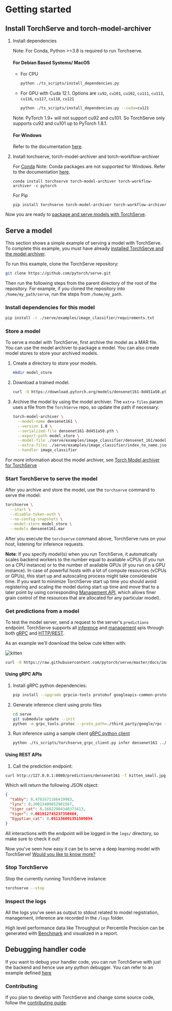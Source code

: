 # Getting started

## Install TorchServe and torch-model-archiver

1. Install dependencies

    Note: For Conda, Python >=3.8 is required to run Torchserve.

    #### For Debian Based Systems/ MacOS

     - For CPU

        ```bash
        python ./ts_scripts/install_dependencies.py
        ```

     - For GPU with Cuda 12.1. Options are `cu92`, `cu101`, `cu102`, `cu111`, `cu113`, `cu116`, `cu117`, `cu118`, `cu121`

       ```bash
       python ./ts_scripts/install_dependencies.py --cuda=cu121
       ```

     Note: PyTorch 1.9+ will not support cu92 and cu101. So TorchServe only supports cu92 and cu101 up to PyTorch 1.8.1.

    #### For Windows

    Refer to the documentation [here](./torchserve_on_win_native.md).

2. Install torchserve, torch-model-archiver and torch-workflow-archiver

    For [Conda](https://docs.conda.io/projects/conda/en/latest/user-guide/install)
    Note: Conda packages are not supported for Windows. Refer to the documentation [here](./torchserve_on_win_native.md).
    ```
    conda install torchserve torch-model-archiver torch-workflow-archiver -c pytorch
    ```

    For Pip
    ```
    pip install torchserve torch-model-archiver torch-workflow-archiver
    ```

Now you are ready to [package and serve models with TorchServe](#serve-a-model).

## Serve a model

This section shows a simple example of serving a model with TorchServe. To complete this example, you must have already [installed TorchServe and the model archiver](#install-torchserve-and-torch-model-archiver).

To run this example, clone the TorchServe repository:

```bash
git clone https://github.com/pytorch/serve.git
```

Then run the following steps from the parent directory of the root of the repository.
For example, if you cloned the repository into `/home/my_path/serve`, run the steps from `/home/my_path`.


### Install dependencies for this model

```bash
pip install -r ./serve/examples/image_classifier/requirements.txt
```

### Store a model

To serve a model with TorchServe, first archive the model as a MAR file. You can use the model archiver to package a model.
You can also create model stores to store your archived models.

1. Create a directory to store your models.

    ```bash
    mkdir model_store
    ```

1. Download a trained model.

    ```bash
    curl -O https://download.pytorch.org/models/densenet161-8d451a50.pth
    ```

1. Archive the model by using the model archiver. The `extra-files` param uses a file from the `TorchServe` repo, so update the path if necessary.

    ```bash
    torch-model-archiver \
      --model-name densenet161 \
      --version 1.0 \
      --serialized-file densenet161-8d451a50.pth \
      --export-path model_store \
      --model-file ./serve/examples/image_classifier/densenet_161/model.py \
      --extra-files ./serve/examples/image_classifier/index_to_name.json \
      --handler image_classifier
    ```

For more information about the model archiver, see [Torch Model archiver for TorchServe](https://github.com/pytorch/serve/tree/master/model-archiver/README.md)

### Start TorchServe to serve the model

After you archive and store the model, use the `torchserve` command to serve the model:

```bash
torchserve \
  --start \
  --disable-token-auth \
  --no-config-snapshots \
  --model-store model_store \
  --models densenet161.mar
```

After you execute the `torchserve` command above, TorchServe runs on your host, listening for inference requests.

**Note**: If you specify model(s) when you run TorchServe, it automatically scales backend workers to the number equal to available vCPUs (if you run on a CPU instance) or to the number of available GPUs (if you run on a GPU instance). In case of powerful hosts with a lot of compute resources (vCPUs or GPUs), this start up and autoscaling process might take considerable time. If you want to minimize TorchServe start up time you should avoid registering and scaling the model during start up time and move that to a later point by using corresponding [Management API](./management_api.md#register-a-model), which allows finer grain control of the resources that are allocated for any particular model).

### Get predictions from a model

To test the model server, send a request to the server's `predictions` endpoint. TorchServe supports all [inference](./inference_api.md) and [management](./management_api.md) apis through both [gRPC](./grpc_api.md) and [HTTP/REST](./rest_api.md).

As an example we'll download the below cute kitten with:

![kitten](images/kitten_small.jpg)

```bash
curl -O https://raw.githubusercontent.com/pytorch/serve/master/docs/images/kitten_small.jpg
```

#### Using gRPC APIs

1. Install gRPC python dependencies:

    ```bash
    pip install --upgrade grpcio-tools protobuf googleapis-common-protos
    ```

1. Generate inference client using proto files

    ```bash
    cd serve
    git submodule update --init
    python -m grpc_tools.protoc --proto_path=./third_party/google/rpc --proto_path=./frontend/server/src/main/resources/proto/ --python_out=./ts_scripts --grpc_python_out=./ts_scripts ./frontend/server/src/main/resources/proto/inference.proto ./frontend/server/src/main/resources/proto/management.proto
    ```

1. Run inference using a sample client [gRPC python client](https://github.com/pytorch/serve/blob/master/ts_scripts/torchserve_grpc_client.py)

    ```bash
    python ./ts_scripts/torchserve_grpc_client.py infer densenet161 ../kitten_small.jpg
    ```

#### Using REST APIs

1. Call the prediction endpoint:

```bash
curl http://127.0.0.1:8080/predictions/densenet161 -T kitten_small.jpg
```

Which will return the following JSON object:

```json
{
  "tabby": 0.4781671166419983,
  "lynx": 0.20013409852981567,
  "tiger_cat": 0.16822904348373413,
  "tiger": 0.061912745237350464,
  "Egyptian_cat": 0.051136091351509094
}
```

All interactions with the endpoint will be logged in the `logs/` directory, so make sure to check it out!

Now you've seen how easy it can be to serve a deep learning model with TorchServe! [Would you like to know more?](./server.md)

### Stop TorchServe

Stop the currently running TorchServe instance:

```bash
torchserve --stop
```

### Inspect the logs

All the logs you've seen as output to stdout related to model registration, management, inference are recorded in the `/logs` folder.

High level performance data like Throughput or Percentile Precision can be generated with [Benchmark](https://github.com/pytorch/serve/blob/master/benchmarks/README.md) and visualized in a report.

## Debugging handler code

If you want to debug your handler code, you can run TorchServe with just the backend and hence use any python debugger. You can refer to an example defined [here](https://github.com/pytorch/serve/blob/master/examples/image_classifier/resnet_18/README.md#debug-torchserve-backend)

### Contributing

If you plan to develop with TorchServe and change some source code, follow the [contributing guide](https://github.com/pytorch/serve/blob/master/CONTRIBUTING.md).
